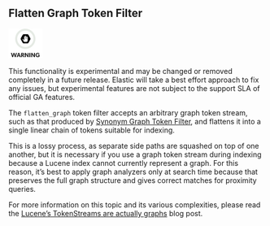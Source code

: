 ## Flatten Graph Token Filter

![Warning](images/icons/warning.png)

This functionality is experimental and may be changed or removed completely in a future release. Elastic will take a best effort approach to fix any issues, but experimental features are not subject to the support SLA of official GA features.

The `flatten_graph` token filter accepts an arbitrary graph token stream, such as that produced by [Synonym Graph Token Filter](analysis-synonym-graph-tokenfilter.html), and flattens it into a single linear chain of tokens suitable for indexing.

This is a lossy process, as separate side paths are squashed on top of one another, but it is necessary if you use a graph token stream during indexing because a Lucene index cannot currently represent a graph. For this reason, it’s best to apply graph analyzers only at search time because that preserves the full graph structure and gives correct matches for proximity queries.

For more information on this topic and its various complexities, please read the [Lucene’s TokenStreams are actually graphs](http://blog.mikemccandless.com/2012/04/lucenes-tokenstreams-are-actually.html) blog post.
